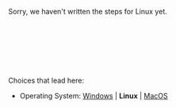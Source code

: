 


Sorry, we haven't written the steps for Linux yet.




<br><br><br>
------
Choices that lead here:
- Operating System: [Windows](ci-vscode_osw.md) \| **Linux** \| [MacOS](ci-vscode_osm.md)
